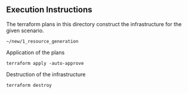 ## Execution Instructions
The terraform plans in this directory construct the infrastructure for the given scenario.
````
~/new/1_resource_generation
````
Application of the plans
````
terraform apply -auto-approve
````
Destruction of the infrastructure
````
terraform destroy
````